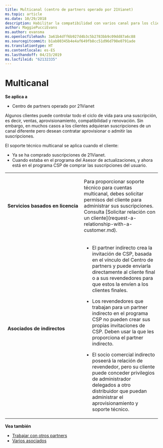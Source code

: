 ```yaml
---
title: Multicanal (centro de partners operado por 21Vianet)
ms.topic: article
ms.date: 10/29/2018
description: Habilitar la compatibilidad con varios canal para los clientes que compraron suscripciones a través de otros canales, pero desea contratar aprovisionar o admitir la suscripción.
author: MaggiePucciEvans
ms.author: evansma
ms.openlocfilehash: 3a61b4dff6b927d4b3c5b2783bb9c09dd87a6c88
ms.sourcegitcommit: b1ab80345b4e4af649fb8cc51d96d798e0791ade
ms.translationtype: HT
ms.contentlocale: es-ES
ms.lasthandoff: 04/23/2019
ms.locfileid: "62132335"
---
```

# <a name="multi-channel"></a>Multicanal

**Se aplica a**

-   Centro de partners operado por 21Vianet

Algunos clientes puede controlar todo el ciclo de vida para una suscripción, es decir, ventas, aprovisionamiento, compatibilidad y renovación. Sin embargo, en muchos casos a los clientes adquieran suscripciones de un canal diferente pero desean contratar aprovisionar o admitir las suscripciones.

El soporte técnico multicanal se aplica cuando el cliente:

-   Ya se ha comprado suscripciones de 21Vianet. 
-   Cuando estaba en el programa del Asesor de actualizaciones, y ahora está en el programa CSP de comprar las suscripciones del usuario.

<table>
<colgroup>
<col width="50%" />
<col width="50%" />
</colgroup>
<tbody>
<tr class="odd">
<td><p><strong>Servicios basados en licencia</strong></p></td>
<td><p>Para proporcionar soporte técnico para cuentas multicanal, debes solicitar permisos del cliente para administrar sus suscripciones. Consulta [Solicitar relación con un cliente](request-a-relationship-with-a-customer.md).</p></td>
</tr>
<tr class="odd">
<td><p><strong>Asociados de indirectos</strong></p></td>
<td><ul>
<li><p>El partner indirecto crea la invitación de CSP, basada en el vínculo del Centro de partners y puede enviarla directamente al cliente final o a sus revendedores para que estos la envíen a los clientes finales.</p></li>
<li><p>Los revendedores que trabajan para un partner indirecto en el programa CSP no pueden crear sus propias invitaciones de CSP. Deben usar la que les proporciona el partner indirecto.</p></li>
<li><p>El socio comercial indirecto poseerá la relación de revendedor, pero su cliente puede conceder privilegios de administrador delegados a otro distribuidor que puedan administrar el aprovisionamiento y soporte técnico.</p></li>
</ul></td>
</tr>
</tbody>
</table>

**Vea también**

-   [Trabajar con otros partners](work-with-other-partners.md)
-   [Varios asociados](multipartner.md)
 

 

 




